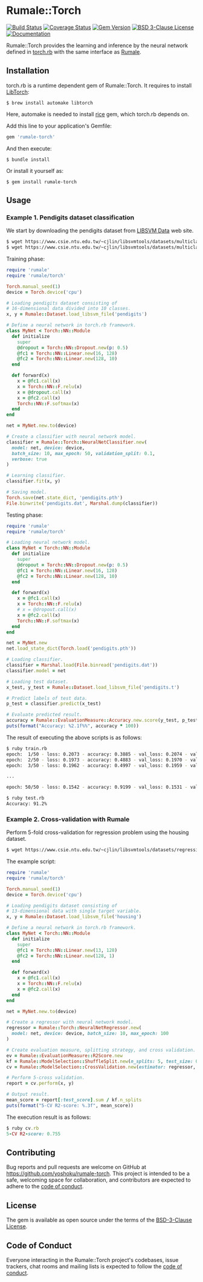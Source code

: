 # Rumale::Torch

[![Build Status](https://github.com/yoshoku/rumale-torch/workflows/build/badge.svg)](https://github.com/yoshoku/rumale-torch/actions?query=workflow%3Abuild)
[![Coverage Status](https://coveralls.io/repos/github/yoshoku/rumale-torch/badge.svg?branch=main)](https://coveralls.io/github/yoshoku/rumale-torch?branch=main)
[![Gem Version](https://badge.fury.io/rb/rumale-torch.svg)](https://badge.fury.io/rb/rumale-torch)
[![BSD 3-Clause License](https://img.shields.io/badge/License-BSD%203--Clause-orange.svg)](https://github.com/yoshoku/rumale-torch/blob/main/LICENSE.txt)
[![Documentation](http://img.shields.io/badge/api-reference-blue.svg)](https://yoshoku.github.io/rumale-torch/doc/)

Rumale::Torch provides the learning and inference by the neural network defined in [torch.rb](https://github.com/ankane/torch.rb)
with the same interface as [Rumale](https://github.com/yoshoku/rumale).

## Installation
torch.rb is a runtime dependent gem of Rumale::Torch. It requires to install [LibTorch](https://github.com/ankane/torch.rb#libtorch-installation):

    $ brew install automake libtorch

Here, automake is needed to install [rice](https://github.com/jasonroelofs/rice) gem, which torch.rb depends on.

Add this line to your application's Gemfile:

```ruby
gem 'rumale-torch'
```

And then execute:

    $ bundle install

Or install it yourself as:

    $ gem install rumale-torch

## Usage

### Example 1. Pendigits dataset classification

We start by downloading the pendigits dataset from [LIBSVM Data](https://www.csie.ntu.edu.tw/~cjlin/libsvmtools/datasets/) web site.

```bash
$ wget https://www.csie.ntu.edu.tw/~cjlin/libsvmtools/datasets/multiclass/pendigits
$ wget https://www.csie.ntu.edu.tw/~cjlin/libsvmtools/datasets/multiclass/pendigits.t
```

Training phase:

```ruby
require 'rumale'
require 'rumale/torch'

Torch.manual_seed(1)
device = Torch.device('cpu')

# Loading pendigits dataset consisting of
# 16-dimensional data divided into 10 classes.
x, y = Rumale::Dataset.load_libsvm_file('pendigits')

# Define a neural network in torch.rb framework.
class MyNet < Torch::NN::Module
  def initialize
    super
    @dropout = Torch::NN::Dropout.new(p: 0.5)
    @fc1 = Torch::NN::Linear.new(16, 128)
    @fc2 = Torch::NN::Linear.new(128, 10)
  end

  def forward(x)
    x = @fc1.call(x)
    x = Torch::NN::F.relu(x)
    x = @dropout.call(x)
    x = @fc2.call(x)
    Torch::NN::F.softmax(x)
  end
end

net = MyNet.new.to(device)

# Create a classifier with neural network model.
classifier = Rumale::Torch::NeuralNetClassifier.new(
  model: net, device: device,
  batch_size: 10, max_epoch: 50, validation_split: 0.1,
  verbose: true
)

# Learning classifier.
classifier.fit(x, y)

# Saving model.
Torch.save(net.state_dict, 'pendigits.pth')
File.binwrite('pendigits.dat', Marshal.dump(classifier))
```

Testing phase:

```ruby
require 'rumale'
require 'rumale/torch'

# Loading neural network model.
class MyNet < Torch::NN::Module
  def initialize
    super
    @dropout = Torch::NN::Dropout.new(p: 0.5)
    @fc1 = Torch::NN::Linear.new(16, 128)
    @fc2 = Torch::NN::Linear.new(128, 10)
  end

  def forward(x)
    x = @fc1.call(x)
    x = Torch::NN::F.relu(x)
    # x = @dropout.call(x)
    x = @fc2.call(x)
    Torch::NN::F.softmax(x)
  end
end

net = MyNet.new
net.load_state_dict(Torch.load('pendigits.pth'))

# Loading classifier.
classifier = Marshal.load(File.binread('pendigits.dat'))
classifier.model = net

# Loading test dataset.
x_test, y_test = Rumale::Dataset.load_libsvm_file('pendigits.t')

# Predict labels of test data.
p_test = classifier.predict(x_test)

# Evaluate predicted result.
accuracy = Rumale::EvaluationMeasure::Accuracy.new.score(y_test, p_test)
puts(format("Accuracy: %2.1f%%", accuracy * 100))
```

The result of executing the above scripts is as follows:

```sh
$ ruby train.rb
epoch:  1/50 - loss: 0.2073 - accuracy: 0.3885 - val_loss: 0.2074 - val_accuracy: 0.3853
epoch:  2/50 - loss: 0.1973 - accuracy: 0.4883 - val_loss: 0.1970 - val_accuracy: 0.4893
epoch:  3/50 - loss: 0.1962 - accuracy: 0.4997 - val_loss: 0.1959 - val_accuracy: 0.5013

...

epoch: 50/50 - loss: 0.1542 - accuracy: 0.9199 - val_loss: 0.1531 - val_accuracy: 0.9293

$ ruby test.rb
Accuracy: 91.2%
```

### Example 2. Cross-validation with Rumale

Perform 5-fold cross-validation for regression problem using the housing dataset.

```sh
$ wget https://www.csie.ntu.edu.tw/~cjlin/libsvmtools/datasets/regression/housing
```

The example script:

```ruby
require 'rumale'
require 'rumale/torch'

Torch.manual_seed(1)
device = Torch.device('cpu')

# Loading pendigits dataset consisting of
# 13-dimensional data with single target variable.
x, y = Rumale::Dataset.load_libsvm_file('housing')

# Define a neural network in torch.rb framework.
class MyNet < Torch::NN::Module
  def initialize
    super
    @fc1 = Torch::NN::Linear.new(13, 128)
    @fc2 = Torch::NN::Linear.new(128, 1)
  end

  def forward(x)
    x = @fc1.call(x)
    x = Torch::NN::F.relu(x)
    x = @fc2.call(x)
  end
end

net = MyNet.new.to(device)

# Create a regressor with neural network model.
regressor = Rumale::Torch::NeuralNetRegressor.new(
  model: net, device: device, batch_size: 10, max_epoch: 100
)

# Create evaluation measure, splitting strategy, and cross validation.
ev = Rumale::EvaluationMeasure::R2Score.new
kf = Rumale::ModelSelection::ShuffleSplit.new(n_splits: 5, test_size: 0.1, random_seed: 1)
cv = Rumale::ModelSelection::CrossValidation.new(estimator: regressor, splitter: kf, evaluator: ev)

# Perform 5-cross validation.
report = cv.perform(x, y)

# Output result.
mean_score = report[:test_score].sum / kf.n_splits
puts(format("5-CV R2-score: %.3f", mean_score))
```

The execution result is as follows:

```ruby
$ ruby cv.rb
5-CV R2-score: 0.755
```

## Contributing

Bug reports and pull requests are welcome on GitHub at https://github.com/yoshoku/rumale-torch. This project is intended to be a safe, welcoming space for collaboration, and contributors are expected to adhere to the [code of conduct](https://github.com/yoshoku/rumale-torch/blob/main/CODE_OF_CONDUCT.md).

## License

The gem is available as open source under the terms of the [BSD-3-Clause License](https://opensource.org/licenses/BSD-3-Clause).

## Code of Conduct

Everyone interacting in the Rumale::Torch project's codebases, issue trackers, chat rooms and mailing lists is expected to follow the [code of conduct](https://github.com/yoshoku/rumale-torch/blob/main/CODE_OF_CONDUCT.md).
